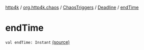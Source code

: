 [http4k](../../../index.md) / [org.http4k.chaos](../../index.md) / [ChaosTriggers](../index.md) / [Deadline](index.md) / [endTime](./end-time.md)

# endTime

`val endTime: Instant` [(source)](https://github.com/http4k/http4k/blob/master/http4k-testing-chaos/src/main/kotlin/org/http4k/chaos/ChaosTriggers.kt#L54)